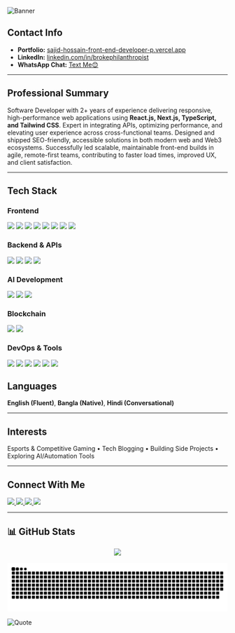 ![Banner](https://sajid-hossain-front-end-developer-p.vercel.app/banner.png)

## Contact Info

- **Portfolio:** [sajid-hossain-front-end-developer-p.vercel.app](https://sajid-hossain-front-end-developer-p.vercel.app)
- **LinkedIn:** [linkedin.com/in/brokephilanthropist](https://linkedin.com/in/brokephilanthropist)
- **WhatsApp Chat:** [Text Me😊](https://wa.me/8801329530468)

---

## Professional Summary

Software Developer with 2+ years of experience delivering responsive, high-performance web applications using **React.js, Next.js, TypeScript, and Tailwind CSS**. Expert in integrating APIs, optimizing performance, and elevating user experience across cross-functional teams. Designed and shipped SEO-friendly, accessible solutions in both modern web and Web3 ecosystems. Successfully led scalable, maintainable front-end builds in agile, remote-first teams, contributing to faster load times, improved UX, and client satisfaction.

---

## Tech Stack

### Frontend

<p align="left">
  <img src="https://img.shields.io/badge/HTML5-%23E34F26.svg?style=for-the-badge&logo=html5&logoColor=white"/>
  <img src="https://img.shields.io/badge/CSS3-%231572B6.svg?style=for-the-badge&logo=css3&logoColor=white"/>
  <img src="https://img.shields.io/badge/JavaScript-%23F7DF1E.svg?style=for-the-badge&logo=javascript&logoColor=black"/>
  <img src="https://img.shields.io/badge/TypeScript-%23007ACC.svg?style=for-the-badge&logo=typescript&logoColor=white"/>
  <img src="https://img.shields.io/badge/React-%2361DAFB.svg?style=for-the-badge&logo=react&logoColor=white"/>
  <img src="https://img.shields.io/badge/Next.js-%23000000.svg?style=for-the-badge&logo=nextdotjs&logoColor=white"/>
  <img src="https://img.shields.io/badge/Framer_Motion-%23000000.svg?style=for-the-badge&logo=framer&logoColor=white"/>
  <img src="https://img.shields.io/badge/Vite-%23646CFF.svg?style=for-the-badge&logo=vite&logoColor=white"/>
</p>

### Backend & APIs

<p align="left">
  <img src="https://img.shields.io/badge/Node.js-%23339933.svg?style=for-the-badge&logo=node.js&logoColor=white"/>
  <img src="https://img.shields.io/badge/Express.js-%23000000.svg?style=for-the-badge&logo=express&logoColor=white"/>
  <img src="https://img.shields.io/badge/MongoDB-%2347A248.svg?style=for-the-badge&logo=mongodb&logoColor=white"/>
  <img src="https://img.shields.io/badge/Firebase-%23FFCA28.svg?style=for-the-badge&logo=firebase&logoColor=black"/>
</p>

### AI Development

<p align="left">
  <img src="https://img.shields.io/badge/ChatGPT-%2300A67E.svg?style=for-the-badge&logo=openai&logoColor=white"/>
  <img src="https://img.shields.io/badge/Gemini-%230076D6.svg?style=for-the-badge&logo=google&logoColor=white"/>
  <img src="https://img.shields.io/badge/DeepSeek-%231A73E8.svg?style=for-the-badge&logo=ai&logoColor=white"/>
</p>

### Blockchain

<p align="left">
  <img src="https://img.shields.io/badge/Wallet_Interaction-%23212121.svg?style=for-the-badge&logo=ethereum&logoColor=white"/>
  <img src="https://img.shields.io/badge/Blockchain_Basics-%231572B6.svg?style=for-the-badge&logo=blockchain&logoColor=white"/>
</p>

### DevOps & Tools

<p align="left">
  <img src="https://img.shields.io/badge/Git-%23F05032.svg?style=for-the-badge&logo=git&logoColor=white"/>
  <img src="https://img.shields.io/badge/GitHub-%23181717.svg?style=for-the-badge&logo=github&logoColor=white"/>
  <img src="https://img.shields.io/badge/GitHub_Actions-%232671E5.svg?style=for-the-badge&logo=githubactions&logoColor=white"/>
  <img src="https://img.shields.io/badge/Ubuntu-%23E95420.svg?style=for-the-badge&logo=ubuntu&logoColor=white"/>
  <img src="https://img.shields.io/badge/Postman-%23FF6C37.svg?style=for-the-badge&logo=postman&logoColor=white"/>
  <img src="https://img.shields.io/badge/Cloudinary-%234B32C3.svg?style=for-the-badge&logo=cloudinary&logoColor=white"/>
</p>

## Languages

**English (Fluent)**, **Bangla (Native)**, **Hindi (Conversational)**

---

## Interests

Esports & Competitive Gaming • Tech Blogging • Building Side Projects • Exploring AI/Automation Tools

---

## Connect With Me

<p align="left">
  <a href="https://www.linkedin.com/in/brokephilanthropist/">
    <img src="https://img.shields.io/badge/LinkedIn-%230A66C2.svg?style=for-the-badge&logo=linkedin&logoColor=white"/>
  </a>
  <a href="https://github.com/sajidhossain8272">
    <img src="https://img.shields.io/badge/GitHub-%23181717.svg?style=for-the-badge&logo=github&logoColor=white"/>
  </a>
  <a href="https://www.facebook.com/s73597/">
    <img src="https://img.shields.io/badge/Facebook-%231877F2.svg?style=for-the-badge&logo=facebook&logoColor=white"/>
  </a>
  <a href="https://sajid-hossain-front-end-developer-p.vercel.app/">
    <img src="https://img.shields.io/badge/Portfolio-%231572B6.svg?style=for-the-badge&logo=vercel&logoColor=white"/>
  </a>
</p>

---

## 📊 GitHub Stats

<p align="center">
  <img width="48%" src="https://github-readme-stats.vercel.app/api/top-langs/?username=sajidhossain8272&layout=compact&theme=tokyonight" />
</p>

![Contribution Snake](https://raw.githubusercontent.com/sajidhossain8272/snk/output/github-contribution-grid-snake.svg)

![Quote](https://quotes-github-readme.vercel.app/api?type=horizontal&theme=tokyonight)
